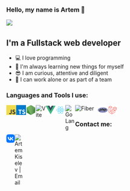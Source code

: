### Hello, my name is Artem 👋

![](https://komarev.com/ghpvc/?username=Kuzuru)

## I'm a Fullstack web developer
- 💻 I love programming
- 📖 I'm always learning new things for myself
- 😎 I am curious, attentive and diligent
- 👻 I can work alone or as part of a team

### Languages and Tools I use:

<img align="left" alt="JavaScript" width="26px" src="https://raw.githubusercontent.com/github/explore/80688e429a7d4ef2fca1e82350fe8e3517d3494d/topics/javascript/javascript.png" />
<img align="left" alt="TypeScript" width="26px" src="https://raw.githubusercontent.com/github/explore/80688e429a7d4ef2fca1e82350fe8e3517d3494d/topics/typescript/typescript.png" />
<img align="left" alt="Node.js" width="26px" src="https://raw.githubusercontent.com/github/explore/80688e429a7d4ef2fca1e82350fe8e3517d3494d/topics/nodejs/nodejs.png" />
<img align="left" alt="Vite" width="26px" src="https://camo.githubusercontent.com/61e102d7c605ff91efedb9d7e47c1c4a07cef59d3e1da202fd74f4772122ca4e/68747470733a2f2f766974656a732e6465762f6c6f676f2e737667" />
<img align="left" alt="Vue" width="26px" src="https://raw.githubusercontent.com/github/explore/80688e429a7d4ef2fca1e82350fe8e3517d3494d/topics/vue/vue.png" />
<img align="left" alt="React" width="26px" src="https://raw.githubusercontent.com/github/explore/80688e429a7d4ef2fca1e82350fe8e3517d3494d/topics/react/react.png" />
<img align="left" alt="GoLang" width="26px" src="https://cdn.icon-icons.com/icons2/2699/PNG/512/golang_logo_icon_171073.png" />
<img align="left" alt="Fiber" width="60px" src="https://raw.githubusercontent.com/gofiber/docs/master/static/fiber_v2_logo.svg" />
<img align="left" alt="PHP" width="26px" src="https://raw.githubusercontent.com/github/explore/80688e429a7d4ef2fca1e82350fe8e3517d3494d/topics/php/php.png" />
<img align="left" alt="Laravel" width="26px" src="https://raw.githubusercontent.com/github/explore/56a826d05cf762b2b50ecbe7d492a839b04f3fbf/topics/laravel/laravel.png" />

<br />

### Contact me:

[<img align="left" alt="Artem Kiselev | VK" width="22px" src="https://raw.githubusercontent.com/github/explore/b9118a25126aa8eb71413d5819c6c517aeb4d0bb/topics/vk/vk.png" />](https://vk.com/aaaa0)
[<img align="left" alt="Artem Kiselev | Email" width="24px" src="https://cdn-icons-png.flaticon.com/512/5968/5968534.png" />](mailto:kuzuru.dev@gmail.com)
